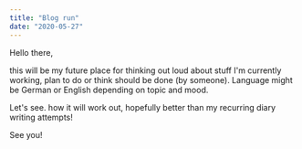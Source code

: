 ```yaml
---
title: "Blog run"
date: "2020-05-27"
---
```


Hello there,

this will be my future place for thinking out loud about stuff I'm currently working, plan to do or think should be 
done (by someone). Language might be German or English 
depending on topic and mood.

Let's see. how it will work out, hopefully better than my
recurring diary writing attempts!

See you!